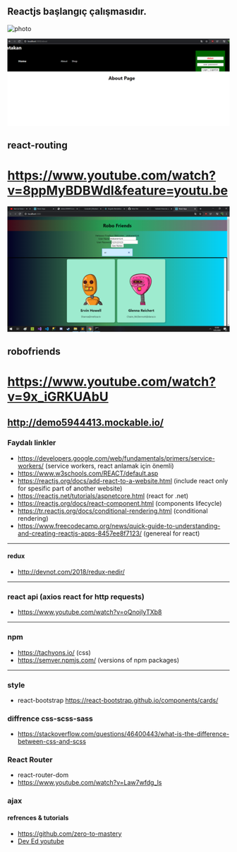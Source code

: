 
## Reactjs başlangıç çalışmasıdır. 

![photo](https://robohash.org/3?200x200)

![router](https://github.com/atakanertrk/reactjs-basic-template/blob/master/Ads%C4%B1z2.png)

## react-routing

# https://www.youtube.com/watch?v=8ppMyBDBWdI&feature=youtu.be

![photo](https://github.com/atakanertrk/reactjs-basic-template/blob/master/Ads%C4%B1z.png)

## robofriends

# https://www.youtube.com/watch?v=9x_iGRKUAbU

## http://demo5944413.mockable.io/

### Faydalı linkler
* https://developers.google.com/web/fundamentals/primers/service-workers/ (service workers, react anlamak için önemli)
* https://www.w3schools.com/REACT/default.asp
* https://reactjs.org/docs/add-react-to-a-website.html (include react only for spesific part of another website)
* https://reactjs.net/tutorials/aspnetcore.html (react for .net)
* https://reactjs.org/docs/react-component.html (components lifecycle)
* https://tr.reactjs.org/docs/conditional-rendering.html (conditional rendering)
* https://www.freecodecamp.org/news/quick-guide-to-understanding-and-creating-reactjs-apps-8457ee8f7123/ (genereal for react)
***
#### redux
* http://devnot.com/2018/redux-nedir/
***
### react api (axios react for http requests)
* https://www.youtube.com/watch?v=oQnojIyTXb8
***
### npm
* https://tachyons.io/ (css)
* https://semver.npmjs.com/  (versions of npm packages)
***
### style
* react-bootstrap https://react-bootstrap.github.io/components/cards/
### diffrence css-scss-sass
* https://stackoverflow.com/questions/46400443/what-is-the-difference-between-css-and-scss
### React Router
* react-router-dom
* https://www.youtube.com/watch?v=Law7wfdg_ls

### ajax


#### refrences & tutorials
* https://github.com/zero-to-mastery
* [Dev Ed youtube](https://www.youtube.com/watch?v=Law7wfdg_ls)
